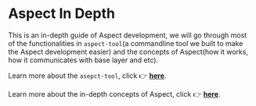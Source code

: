 
# Aspect In Depth

This is an in-depth guide of Aspect development, we will go through most of the functionalities in `aspect-tool`(a commandline tool we built to make the Aspect development easier) and the concepts of Aspect(how it works, how it communicates with base layer and etc).

Learn more about the `asepct-tool`, click 👉 [**here**](../../develop/aspect-in-depth/aspect-tools).

Learn more about the in-depth concepts of Aspect, click 👉 [**here**](../../develop/aspect-in-depth/aspect-dd).
